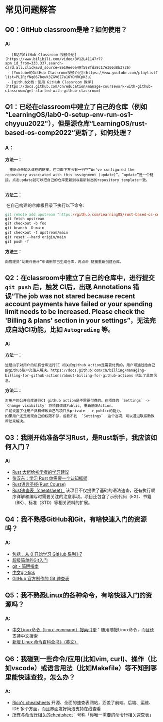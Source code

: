 # 常见问题解答

## Q0：GitHub classroom是啥？如何使用？

### A:

     - [B站的GitHub Classroom 视频介绍](https://www.bilibili.com/video/BV12L41147r7?spm_id_from=333.337.search-card.all.click&vd_source=8e19ee6e49f598fda8c17e306d8b3726) 
     - [Youtube的GitHub Classroom视频介绍](https://www.youtube.com/playlist?list=PLIRjfNq867bewk3ZGV6Z7a16YDNRCpK3u)
     - [github文档：使用 GitHub Classroom 教学](https://docs.github.com/cn/education/manage-coursework-with-github-classroom/get-started-with-github-classroom)
  
## Q1：已经在classroom中建立了自己的仓库（例如 “LearningOS/lab0-0-setup-env-run-os1-chyyuu2022"），但是源仓库“LearningOS/rust-based-os-comp2022“更新了，如何处理？

### A：

**方法一：**

      重新点击加入课程的链接，在页面下方会有一行字“We've configured the repository associated with this assignment (update)”，“update”是一个链接，点击update就可以把自己的仓库更新到与最新状态的repository template一致。

​      
**方法二：**

​     在自己构建的仓库根目录下执行以下命令:

```makefile
git remote add upstream "https://github.com/LearningOS/rust-based-os-comp2022.git"
git fetch upstream
git checkout -b foo
git branch -D main
git checkout -t upstream/main
git reset --hard origin/main
git push -f
```

**方法三：**
  
    向管理员“助教许善朴”申请删除已生成仓库，再点击 链接重新创建仓库。

##  Q2：在classroom中建立了自己的仓库中，进行提交 `git push` 后，触发 CI后，出现 Annotations 错误“The job was not stared because recent account payments have failed or your spending limit needs to be increased. Please check the 'Billing & plans' section in your settings”，无法完成自动CI功能，比如 `Autograding` 等。

### A:

**方法一：**
    
    这是由于对用户的私有仓库进行CI 相关的github action是需要付费的。用户可通过给自己的github账户充值来解决。https://docs.github.com/cn/billing/managing-billing-for-github-actions/about-billing-for-github-actions 给出了具体信息。

**方法二：**

    对用户的公开仓库进行CI github action是不需要付费的。在项目的 `Settings` -> `Change visibility` 将项目改成Public, 重新触发Action。 
    目前设置了让用户具有修改自己的项目从private --> public的能力。
    如果用户还是发现自己的权限不够，或看不到  `Settings`  这个选项，可以通过联系助教帮助来解决。

## Q3：我刚开始准备学习Rust，是Rust新手，我应该如何入门？

### A:

  - [Rust 大佬给初学者的学习建议](https://github.com/rustlang-cn/Rustt/blob/main/Articles/%5B2022-04-02%5D%20Rust%20%E5%A4%A7%E4%BD%AC%E7%BB%99%E5%88%9D%E5%AD%A6%E8%80%85%E7%9A%84%E5%AD%A6%E4%B9%A0%E5%BB%BA%E8%AE%AE.md)
  - [张汉东：学习 Rust 你需要一个认知框架](https://zhuanlan.zhihu.com/p/494001676)
  - [Rust语言圣经(Rust Course)](https://course.rs/)
  - [Rust速查表（cheatsheet）](https://cheats.rs/) 该项目不仅提供了基础的语法速查，还有执行顺序详解和编写时需要关注的注意事项。项目还包含了示例代码（EX）、书籍（BK）、标准（STD）等相关资料的扩展。

## Q4：我不熟悉GitHub和Git，有啥快速入门的资源吗？

### A:

   - [包括：从 0 开始学习 GitHub 系列1-7](https://jtxiao.com/main/categories/%E5%B7%A5%E5%85%B7/)
   - [超级简单的Git入门](https://backlog.com/git-tutorial/cn/)
   - [git - 简明指南](https://rogerdudler.github.io/git-guide/index.zh.html)
   - [中文git-tips](https://github.com/521xueweihan/git-tips)
   - [GitHub 官方制作的 Git 速查表](https://education.github.com/git-cheat-sheet-education.pdf)

## Q5：我不熟悉Linux的各种命令，有啥快速入门的资源吗？

### A:

   - [中文Linux命令（linux-command）搜索引擎](https://wangchujiang.com/linux-command/)：随用随搜Linux命令，而且还支持中文搜索
   - [新版 Linux 命令百科全书》（英文）](https://github.com/tldr-pages/tldr)

## Q6：我碰到一些命令/应用(比如vim, curl)、操作（比如vscode）或语言用法（比如Makefile）等不知到哪里能快速查找，怎么办？
  
### A:

   - [Rico's cheatsheets](https://devhints.io/) 开源、全面的速查表网站，涵盖了前端、后端、运维、IDE 多个方面，而且界面友好简洁支持在线查看
   - [所有与命令行相关的cheatsheet](http://cheat.sh/)：号称「你唯一需要的命令行相关速查表」
